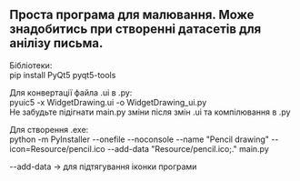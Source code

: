 ## Проста програма для малювання. Може знадобитись при створенні датасетів для анілізу письма.


Бібліотеки: \
pip install PyQt5 pyqt5-tools 


Для конвертації файла .ui в .py: \
pyuic5 -x WidgetDrawing.ui -o WidgetDrawing_ui.py \
Не забудьте підігнати main.py зміни після змін .ui та компілювання в .py


Для створення .exe: \
python -m PyInstaller --onefile --noconsole --name "Pencil drawing" --icon=Resource/pencil.ico --add-data "Resource/pencil.ico;." main.py

--add-data -> для підтягування іконки програми
